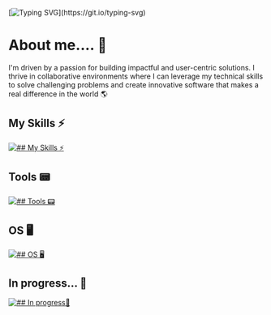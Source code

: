 <!--- ![](https://user-images.githubusercontent.com/74038190/212749447-bfb7e725-6987-49d9-ae85-2015e3e7cc41.gif "width=100%")-->

[![Typing SVG](https://readme-typing-svg.demolab.com/?lines=Hey!+Glad+you+stopped+by!;Check+out+my+projects+and+experiments!;Hope+you+like+'em!)](https://git.io/typing-svg) 
#  About me.... 🐾
I'm driven by a passion for building impactful and user-centric solutions. I thrive in collaborative environments where I can leverage my technical skills to solve challenging problems and create innovative software that makes a real difference in the world 🌎

## My Skills ⚡
[![## My Skills ⚡](https://skillicons.dev/icons?i=,flutter,py,java,js,html,cs,bash,mysql)](https://skillicons.dev)

## Tools 📟
[![## Tools 📟](https://skillicons.dev/icons?i=vscode,visualstudio,androidstudio,unity,eclipse,vim,git,github)](https://skillicons.dev)

## OS 🖥️
[![## OS 🖥️](https://skillicons.dev/icons?i=apple,windows,linux)](https://skillicons.dev)

## In progress... 📖
[![## In progress📖](https://skillicons.dev/icons?i=swift,react,azure,aws)](https://skillicons.dev)




